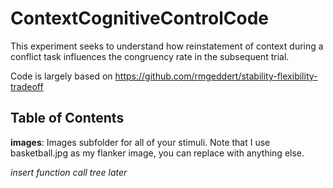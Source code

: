 # ContextCognitiveControlCode

This experiment seeks to understand how reinstatement of context during a conflict task influences the congruency rate in the subsequent trial.

Code is largely based on https://github.com/rmgeddert/stability-flexibility-tradeoff

## Table of Contents

**images**: Images subfolder for all of your stimuli. Note that I use basketball.jpg as my flanker image, you can replace with anything else.

*insert function call tree later*
